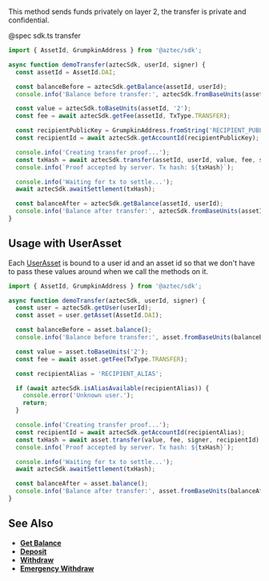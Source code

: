 This method sends funds privately on layer 2, the transfer is private and confidential.

@spec sdk.ts transfer

```js
import { AssetId, GrumpkinAddress } from '@aztec/sdk';

async function demoTransfer(aztecSdk, userId, signer) {
  const assetId = AssetId.DAI;

  const balanceBefore = aztecSdk.getBalance(assetId, userId);
  console.info('Balance before transfer:', aztecSdk.fromBaseUnits(assetId, balanceBefore));

  const value = aztecSdk.toBaseUnits(assetId, '2');
  const fee = await aztecSdk.getFee(assetId, TxType.TRANSFER);

  const recipientPublicKey = GrumpkinAddress.fromString('RECIPIENT_PUBLIC_KEY');
  const recipientId = await aztecSdk.getAccountId(recipientPublicKey);

  console.info('Creating transfer proof...');
  const txHash = await aztecSdk.transfer(assetId, userId, value, fee, signer, recipientId);
  console.info(`Proof accepted by server. Tx hash: ${txHash}`);

  console.info('Waiting for tx to settle...');
  await aztecSdk.awaitSettlement(txHash);

  const balanceAfter = aztecSdk.getBalance(assetId, userId);
  console.info('Balance after transfer:', aztecSdk.fromBaseUnits(assetId, balanceAfter));
}
```

## Usage with UserAsset

Each [UserAsset](/#/Types/WalletSdkUserAsset) is bound to a user id and an asset id so that we don't have to pass these values around when we call the methods on it.

```js
import { AssetId, GrumpkinAddress } from '@aztec/sdk';

async function demoTransfer(aztecSdk, userId, signer) {
  const user = aztecSdk.getUser(userId);
  const asset = user.getAsset(AssetId.DAI);

  const balanceBefore = asset.balance();
  console.info('Balance before transfer:', asset.fromBaseUnits(balanceBefore));

  const value = asset.toBaseUnits('2');
  const fee = await asset.getFee(TxType.TRANSFER);

  const recipientAlias = 'RECIPIENT_ALIAS';

  if (await aztecSdk.isAliasAvailable(recipientAlias)) {
    console.error('Unknown user.');
    return;
  }

  console.info('Creating transfer proof...');
  const recipientId = await aztecSdk.getAccountId(recipientAlias);
  const txHash = await asset.transfer(value, fee, signer, recipientId);
  console.info(`Proof accepted by server. Tx hash: ${txHash}`);

  console.info('Waiting for tx to settle...');
  await aztecSdk.awaitSettlement(txHash);

  const balanceAfter = asset.balance();
  console.info('Balance after transfer:', asset.fromBaseUnits(balanceAfter));
}
```

## See Also

- **[Get Balance](/#/ERC20%20Tokens/getBalance)**
- **[Deposit](/#/ERC20%20Tokens/deposit)**
- **[Withdraw](/#/ERC20%20Tokens/withdraw)**
- **[Emergency Withdraw](/#/ERC20%20Tokens/emergencyWithdraw)**
